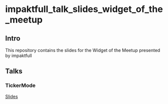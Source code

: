 # impaktfull_talk_slides_widget_of_the_meetup

## Intro

This repository contains the slides for the Widget of the Meetup presented by impaktfull

## Talks

### TickerMode

[Slides](https://widget_of_the_meetup.impaktfull.com/slides/ticker-mode)
